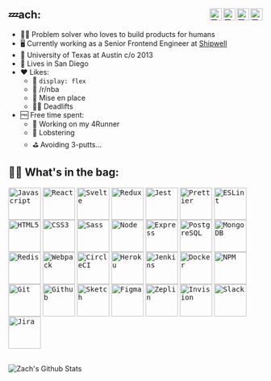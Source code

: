 ## 💤ach: [<img align="right" alt="Zach | Soundcloud" height="24px" src="https://cdn.svgporn.com/logos/soundcloud.svg" />][soundcloud][<img align="right" alt="Zach | Facebook" height="24px" src="https://cdn.svgporn.com/logos/facebook.svg" />][facebook][<img align="right" alt="Zach | Twitter" height="24px" src="https://cdn.svgporn.com/logos/twitter.svg" />][twitter][<img align="right" alt="Zach | LinkedIn" height="24px" src="https://cdn.svgporn.com/logos/linkedin.svg" />][linkedin]

- 👷‍♂️ Problem solver who loves to build products for humans
- 🖥 Currently working as a Senior Frontend Engineer at [Shipwell][shipwell]
- 🤘 University of Texas at Austin c/o 2013
- 🌴 Lives in San Diego
- ❤️ Likes:
  - 💪 `display: flex`
  - 🏀 /r/nba
  - 🍱 Mise en place
  - 🏋️‍♂️ Deadlifts
- 🆓 Free time spent:
  - 🚙 Working on my 4Runner
  - 🦞 Lobstering
  - ⛳️ Avoiding 3-putts...



## 🏌️‍♂️ What's in the bag:

<p align="left">
<kbd><img align="center" alt="Javascript" width="64px" height="64px" src="https://cdn.svgporn.com/logos/javascript.svg" /></kbd>
<kbd><img align="center" alt="React" width="64px" height="64px" src="https://cdn.svgporn.com/logos/react.svg" /></kbd>
<kbd><img align="center" alt="Svelte" width="64px" height="64px" src="https://cdn.svgporn.com/logos/svelte-icon.svg" /></kbd>
<kbd><img align="center" alt="Redux" width="64px" height="64px" src="https://cdn.svgporn.com/logos/redux.svg" /></kbd>
<kbd><img align="center" alt="Jest" width="64px" height="64px" src="https://cdn.svgporn.com/logos/jest.svg" /></kbd>
<kbd><img align="center" alt="Prettier" width="64px" height="64px" src="https://cdn.svgporn.com/logos/prettier.svg" /></kbd>
<kbd><img align="center" alt="ESLint" width="64px" height="64px" src="https://cdn.svgporn.com/logos/eslint.svg" /></kbd>
<kbd><img align="center" alt="HTML5" width="64px" height="64px" src="https://cdn.svgporn.com/logos/html-5.svg" /></kbd>
<kbd><img align="center" alt="CSS3" width="64px" height="64px" src="https://cdn.svgporn.com/logos/css-3.svg" /></kbd>
<kbd><img align="center" alt="Sass" width="64px" height="64px" src="https://cdn.svgporn.com/logos/sass.svg" /></kbd>
<kbd><img align="center" alt="Node" width="64px" height="64px" src="https://cdn.svgporn.com/logos/nodejs-icon.svg" /></kbd>
<kbd><img align="center" alt="Express" width="64px" height="64px" src="https://cdn.svgporn.com/logos/express.svg" /></kbd>
<kbd><img align="center" alt="PostgreSQL" width="64px" height="64px" src="https://cdn.svgporn.com/logos/postgresql.svg" /></kbd>
<kbd><img align="center" alt="MongoDB" width="64px" height="64px" src="https://cdn.svgporn.com/logos/mongodb.svg" /></kbd>
<kbd><img align="center" alt="Redis" width="64px" height="64px" src="https://cdn.svgporn.com/logos/redis.svg" /></kbd>
<kbd><img align="center" alt="Webpack" width="64px" height="64px" src="https://cdn.svgporn.com/logos/webpack.svg" /></kbd>
<kbd><img align="center" alt="CircleCI" width="64px" height="64px" src="https://cdn.svgporn.com/logos/circleci.svg" /></kbd>
<kbd><img align="center" alt="Heroku" width="64px" height="64px" src="https://cdn.svgporn.com/logos/heroku-icon.svg" /></kbd>
<kbd><img align="center" alt="Jenkins" width="64px" height="64px" src="https://cdn.svgporn.com/logos/jenkins.svg" /></kbd>
<kbd><img align="center" alt="Docker" width="64px" height="64px" src="https://cdn.svgporn.com/logos/docker-icon.svg" /></kbd>
<kbd><img align="center" alt="NPM" width="64px" height="64px" src="https://cdn.svgporn.com/logos/npm.svg" /></kbd>
<kbd><img align="center" alt="Git" width="64px" height="64px" src="https://cdn.svgporn.com/logos/git.svg" /></kbd>
<kbd><img align="center" alt="Github" width="64px" height="64px" src="https://cdn.svgporn.com/logos/github-octocat.svg" /></kbd>
<kbd><img align="center" alt="Sketch" width="64px" height="64px" src="https://cdn.svgporn.com/logos/sketch.svg" /></kbd>
<kbd><img align="center" alt="Figma" width="64px" height="64px" src="https://cdn.svgporn.com/logos/figma.svg" /></kbd>
<kbd><img align="center" alt="Zeplin" width="64px" height="64px" src="https://cdn.svgporn.com/logos/zeplin.svg" /></kbd>
<kbd><img align="center" alt="Invision" width="64px" height="64px" src="https://cdn.svgporn.com/logos/invision.svg" /></kbd>
<kbd><img align="center" alt="Slack" width="64px" height="64px" src="https://cdn.svgporn.com/logos/slack-icon.svg" /></kbd>
<kbd><img align="center" alt="Jira" width="64px" height="64px" src="https://cdn.svgporn.com/logos/jira.svg" /></kbd>
</p>

<br/>


<img align="left" alt="Zach's Github Stats" src="https://github-readme-stats.vercel.app/api?username=zroyer&show_icons=true&hide_border=false&count_private=true&theme=buefy" />

[facebook]: https://www.facebook.com/zzzzzach
[twitter]: https://twitter.com/zzach2thefuture
[linkedin]: https://www.linkedin.com/in/zroyer/
[soundcloud]: https://www.soundcloud.com/laidback_zach
[shipwell]: https://shipwell.com/careers/

